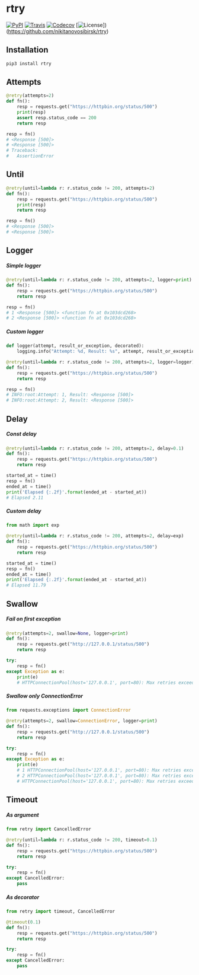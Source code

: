 # rtry

[![PyPI](https://img.shields.io/pypi/v/rtry.svg)](https://pypi.python.org/pypi/rtry/)
[![Travis](https://img.shields.io/travis/com/nikitanovosibirsk/rtry/master.svg)](https://travis-ci.com/nikitanovosibirsk/rtry)
[![Codecov](https://img.shields.io/codecov/c/github/nikitanovosibirsk/rtry/master.svg)](https://codecov.io/gh/nikitanovosibirsk/rtry)
[![License](https://img.shields.io/github/license/nikitanovosibirsk/rtry.svg)])(https://github.com/nikitanovosibirsk/rtry)




## Installation

```bash
pip3 install rtry
```

## Attempts

```python
@retry(attempts=2)
def fn():
    resp = requests.get("https://httpbin.org/status/500")
    print(resp)
    assert resp.status_code == 200
    return resp

resp = fn()
# <Response [500]>
# <Response [500]>
# Traceback:
#   AssertionError
```

## Until

```python
@retry(until=lambda r: r.status_code != 200, attempts=2)
def fn():
    resp = requests.get("https://httpbin.org/status/500")
    print(resp)
    return resp

resp = fn()
# <Response [500]>
# <Response [500]>
```

## Logger

##### Simple logger

```python
@retry(until=lambda r: r.status_code != 200, attempts=2, logger=print)
def fn():
    resp = requests.get("https://httpbin.org/status/500")
    return resp

resp = fn()
# 1 <Response [500]> <function fn at 0x103dcd268>
# 2 <Response [500]> <function fn at 0x103dcd268>
```

##### Custom logger

```python
def logger(attempt, result_or_exception, decorated):
    logging.info("Attempt: %d, Result: %s", attempt, result_or_exception)

@retry(until=lambda r: r.status_code != 200, attempts=2, logger=logger)
def fn():
    resp = requests.get("https://httpbin.org/status/500")
    return resp

resp = fn()
# INFO:root:Attempt: 1, Result: <Response [500]>
# INFO:root:Attempt: 2, Result: <Response [500]>
```

## Delay

##### Const delay

```python
@retry(until=lambda r: r.status_code != 200, attempts=2, delay=0.1)
def fn():
    resp = requests.get("https://httpbin.org/status/500")
    return resp

started_at = time()
resp = fn()
ended_at = time()
print('Elapsed {:.2f}'.format(ended_at - started_at))
# Elapsed 2.11
```

##### Custom delay

```python
from math import exp

@retry(until=lambda r: r.status_code != 200, attempts=2, delay=exp)
def fn():
    resp = requests.get("https://httpbin.org/status/500")
    return resp

started_at = time()
resp = fn()
ended_at = time()
print('Elapsed {:.2f}'.format(ended_at - started_at))
# Elapsed 11.79
```

## Swallow

##### Fail on first exception

```python
@retry(attempts=2, swallow=None, logger=print)
def fn():
    resp = requests.get("http://127.0.0.1/status/500")
    return resp

try:
    resp = fn()
except Exception as e:
    print(e)
    # HTTPConnectionPool(host='127.0.0.1', port=80): Max retries exceeded with url: /status/500
```

##### Swallow only ConnectionError

```python
from requests.exceptions import ConnectionError

@retry(attempts=2, swallow=ConnectionError, logger=print)
def fn():
    resp = requests.get("http://127.0.0.1/status/500")
    return resp

try:
    resp = fn()
except Exception as e:
    print(e)
    # 1 HTTPConnectionPool(host='127.0.0.1', port=80): Max retries exceeded with url: /status/500
    # 2 HTTPConnectionPool(host='127.0.0.1', port=80): Max retries exceeded with url: /status/500
    # HTTPConnectionPool(host='127.0.0.1', port=80): Max retries exceeded with url: /status/500
```

## Timeout

##### As argument

```python
from retry import CancelledError

@retry(until=lambda r: r.status_code != 200, timeout=0.1)
def fn():
    resp = requests.get("https://httpbin.org/status/500")
    return resp

try:
    resp = fn()
except CancelledError:
    pass
```

##### As decorator

```python
from retry import timeout, CancelledError

@timeout(0.1)
def fn():
    resp = requests.get("https://httpbin.org/status/500")
    return resp

try:
    resp = fn()
except CancelledError:
    pass
```
